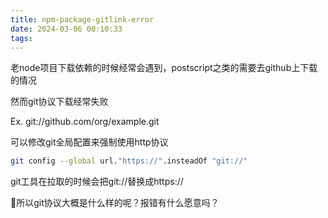 ```yaml
---
title: npm-package-gitlink-error
date: 2024-03-06 00:10:33
tags:
---
```


老node项目下载依赖的时候经常会遇到，postscript之类的需要去github上下载的情况

然而git协议下载经常失败

Ex. git://github.com/org/example.git

可以修改git全局配置来强制使用http协议

```bash
git config --global url."https://".insteadOf "git://"
```

git工具在拉取的时候会把git://替换成https://

🤔所以git协议大概是什么样的呢？报错有什么愿意吗？
